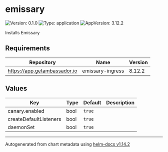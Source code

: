 # emissary

![Version: 0.1.0](https://img.shields.io/badge/Version-0.1.0-informational?style=flat-square) ![Type: application](https://img.shields.io/badge/Type-application-informational?style=flat-square) ![AppVersion: 3.12.2](https://img.shields.io/badge/AppVersion-3.12.2-informational?style=flat-square)

Installs Emissary

## Requirements

| Repository | Name | Version |
|------------|------|---------|
| https://app.getambassador.io | emissary-ingress | 8.12.2 |

## Values

| Key | Type | Default | Description |
|-----|------|---------|-------------|
| canary.enabled | bool | `true` |  |
| createDefaultListeners | bool | `true` |  |
| daemonSet | bool | `true` |  |

----------------------------------------------
Autogenerated from chart metadata using [helm-docs v1.14.2](https://github.com/norwoodj/helm-docs/releases/v1.14.2)
